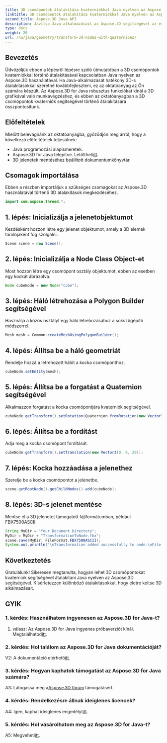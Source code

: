 ```yaml
---
title: 3D csomópontok átalakítása kvaterniókkal Java nyelven az Aspose.3D segítségével
linktitle: 3D csomópontok átalakítása kvaterniókkal Java nyelven az Aspose.3D segítségével
second_title: Aspose.3D Java API
description: Javítsa Java-alkalmazásait az Aspose.3D segítségével az erőteljes 3D-s átalakítások érdekében. Ebben a lépésenkénti útmutatóban tanulja meg a csomópontok kvaterniók használatával történő átalakítását.
type: docs
weight: 20
url: /hu/java/geometry/transform-3d-nodes-with-quaternions/
---
```

## Bevezetés

Üdvözöljük ebben a lépésről lépésre szóló útmutatóban a 3D csomópontok kvaterniókkal történő átalakításával kapcsolatban Java nyelven az Aspose.3D használatával. Ha Java-alkalmazását hatékony 3D-s átalakításokkal szeretné továbbfejleszteni, ez az oktatóanyag az Ön számára készült. Az Aspose.3D for Java robusztus funkciókat kínál a 3D grafikával való munkavégzéshez, és ebben az oktatóanyagban a 3D csomópontok kvaterniók segítségével történő átalakítására összpontosítunk.

## Előfeltételek

Mielőtt belevágnánk az oktatóanyagba, győződjön meg arról, hogy a következő előfeltételek teljesülnek:

- Java programozási alapismeretek.
-  Aspose.3D for Java telepítve. Letöltheti[itt](https://releases.aspose.com/3d/java/).
- 3D jelenetek mentéséhez beállított dokumentumkönyvtár.

## Csomagok importálása

Ebben a részben importáljuk a szükséges csomagokat az Aspose.3D használatával történő 3D átalakítások megkezdéséhez.

```java
import com.aspose.threed.*;
```

## 1. lépés: Inicializálja a jelenetobjektumot

Kezdésként hozzon létre egy jelenet objektumot, amely a 3D elemek tárolójaként fog szolgálni.

```java
Scene scene = new Scene();
```

## 2. lépés: Inicializálja a Node Class Object-et

Most hozzon létre egy csomópont osztály objektumot, ebben az esetben egy kockát ábrázolva.

```java
Node cubeNode = new Node("cube");
```

## 3. lépés: Háló létrehozása a Polygon Builder segítségével

Használja a közös osztályt egy háló létrehozásához a sokszögépítő módszerrel.

```java
Mesh mesh = Common.createMeshUsingPolygonBuilder();
```

## 4. lépés: Állítsa be a háló geometriát

Rendelje hozzá a létrehozott hálót a kocka csomóponthoz.

```java
cubeNode.setEntity(mesh);
```

## 5. lépés: Állítsa be a forgatást a Quaternion segítségével

Alkalmazzon forgatást a kocka csomópontjára kvaterniók segítségével.

```java
cubeNode.getTransform().setRotation(Quaternion.fromRotation(new Vector3(0, 1, 0), new Vector3(0.3, 0.5, 0.1)));
```

## 6. lépés: Állítsa be a fordítást

Adja meg a kocka csomópont fordítását.

```java
cubeNode.getTransform().setTranslation(new Vector3(0, 0, 20));
```

## 7. lépés: Kocka hozzáadása a jelenethez

Szerelje be a kocka csomópontot a jelenetbe.

```java
scene.getRootNode().getChildNodes().add(cubeNode);
```

## 8. lépés: 3D-s jelenet mentése

Mentse el a 3D jelenetet támogatott fájlformátumban, például FBX7500ASCII.

```java
String MyDir = "Your Document Directory";
MyDir = MyDir + "TransformationToNode.fbx";
scene.save(MyDir, FileFormat.FBX7500ASCII);
System.out.println("\nTransformation added successfully to node.\nFile saved at " + MyDir);
```

## Következtetés

Gratulálunk! Sikeresen megtanulta, hogyan lehet 3D csomópontokat kvaterniók segítségével átalakítani Java nyelven az Aspose.3D segítségével. Kísérletezzen különböző átalakításokkal, hogy életre keltse 3D alkalmazásait.

## GYIK

### 1. kérdés: Használhatom ingyenesen az Aspose.3D for Java-t?

1. válasz: Az Aspose.3D for Java ingyenes próbaverziót kínál. Megtalálhatod[itt](https://releases.aspose.com/).

### 2. kérdés: Hol találom az Aspose.3D for Java dokumentációját?

 V2: A dokumentáció elérhető[itt](https://reference.aspose.com/3d/java/).

### 3. kérdés: Hogyan kaphatok támogatást az Aspose.3D for Java számára?

 A3: Látogassa meg a[Aspose.3D fórum](https://forum.aspose.com/c/3d/18) támogatásért.

### 4. kérdés: Rendelkezésre állnak ideiglenes licencek?

 A4: Igen, kaphat ideiglenes engedélyt[itt](https://purchase.aspose.com/temporary-license/).

### 5. kérdés: Hol vásárolhatom meg az Aspose.3D for Java-t?

 A5: Megveheti[itt](https://purchase.aspose.com/buy).